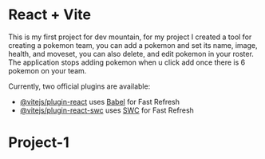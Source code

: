 # React + Vite

This is my first project for dev mountain, for my project I created a tool for creating a pokemon team, you can add a pokemon and set its name, image, health, and moveset, you can also delete, and edit pokemon in your roster. The application stops adding pokemon when u click add once there is 6 pokemon on your team.

Currently, two official plugins are available:

- [@vitejs/plugin-react](https://github.com/vitejs/vite-plugin-react/blob/main/packages/plugin-react/README.md) uses [Babel](https://babeljs.io/) for Fast Refresh
- [@vitejs/plugin-react-swc](https://github.com/vitejs/vite-plugin-react-swc) uses [SWC](https://swc.rs/) for Fast Refresh
# Project-1

